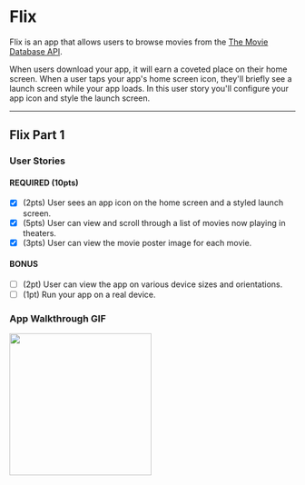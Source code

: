 # Flix

Flix is an app that allows users to browse movies from the [The Movie Database API](http://docs.themoviedb.apiary.io/#).

When users download your app, it will earn a coveted place on their home screen. When a user taps your app's home screen icon, they'll briefly see a launch screen while your app loads. In this user story you'll configure your app icon and style the launch screen.

---

## Flix Part 1

### User Stories

#### REQUIRED (10pts)
- [x] (2pts) User sees an app icon on the home screen and a styled launch screen.
- [x] (5pts) User can view and scroll through a list of movies now playing in theaters.
- [x] (3pts) User can view the movie poster image for each movie.

#### BONUS
- [ ] (2pt) User can view the app on various device sizes and orientations.
- [ ] (1pt) Run your app on a real device.

### App Walkthrough GIF

<img src="http://g.recordit.co/jYHozjpkCh.gif" width=250><br>

